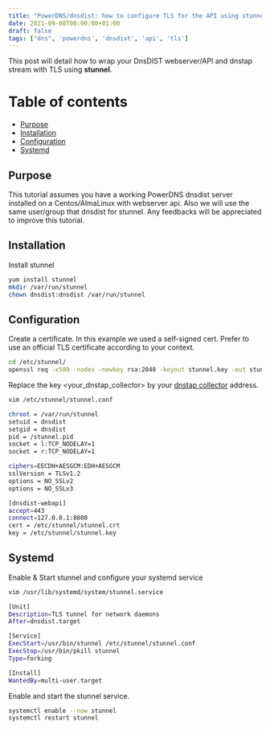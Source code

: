 ```yaml
---
title: "PowerDNS/dnsdist: how to configure TLS for the API using stunnel"
date: 2021-09-08T00:00:00+01:00
draft: false
tags: ["dns", 'powerdns', 'dnsdist', 'api', 'tls']
---
```


This post will detail how to wrap your DnsDIST webserver/API and dnstap stream with TLS using **stunnel**.

# Table of contents

* [Purpose](#purpose)
* [Installation](#installation)
* [Configuration](#configuration)
* [Systemd](#systemd)

## Purpose

This tutorial assumes you have a working PowerDNS dnsdist server installed on a Centos/AlmaLinux with webserver api. Also we will use the same user/group that dnsdist for stunnel. 
Any feedbacks will be appreciated to improve this tutorial.

## Installation

Install stunnel

```bash
yum install stunnel
mkdir /var/run/stunnel
chown dnsdist:dnsdist /var/run/stunnel
```
## Configuration

Create a certificate. In this example we used a self-signed cert. Prefer to use an official TLS certificate according to your context.

```bash
cd /etc/stunnel/
openssl req -x509 -nodes -newkey rsa:2048 -keyout stunnel.key -out stunnel.crt

```

Replace the key <your_dnstap_collector> by your [dnstap collector](https://github.com/dmachard/go-dnscollector) address.

```bash
vim /etc/stunnel/stunnel.conf

chroot = /var/run/stunnel
setuid = dnsdist
setgid = dnsdist
pid = /stunnel.pid
socket = l:TCP_NODELAY=1
socket = r:TCP_NODELAY=1

ciphers=EECDH+AESGCM:EDH+AESGCM
sslVersion = TLSv1.2
options = NO_SSLv2
options = NO_SSLv3

[dnsdist-webapi]
accept=443
connect=127.0.0.1:8080
cert = /etc/stunnel/stunnel.crt
key = /etc/stunnel/stunnel.key
```

## Systemd

Enable & Start stunnel and configure your systemd service

```bash
vim /usr/lib/systemd/system/stunnel.service

[Unit]
Description=TLS tunnel for network daemons
After=dnsdist.target

[Service]
ExecStart=/usr/bin/stunnel /etc/stunnel/stunnel.conf
ExecStop=/usr/bin/pkill stunnel
Type=forking

[Install]
WantedBy=multi-user.target
```

Enable and start the stunnel service.

```bash
systemctl enable --now stunnel
systemctl restart stunnel
```

